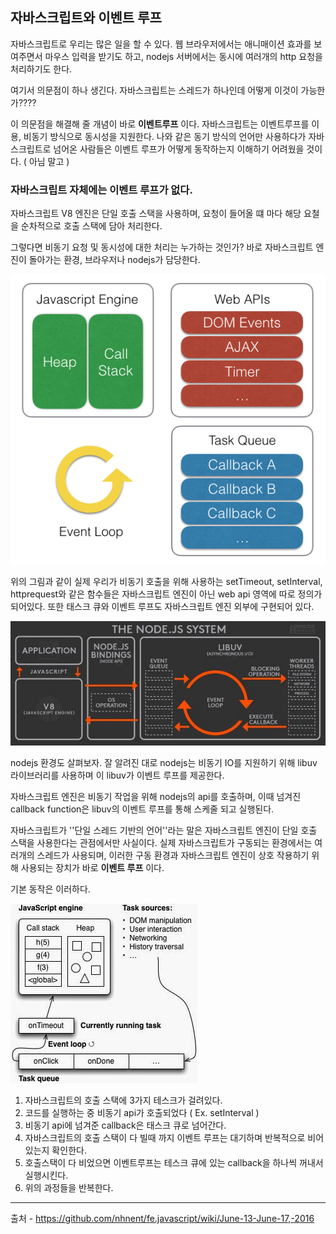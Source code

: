 ## 자바스크립트와 이벤트 루프

자바스크립트로 우리는 많은 일을 할 수 있다. 웹 브라우저에서는 애니매이션 효과를 보여주면서 마우스 입력을 받기도 하고, nodejs 서버에서는 동시에 여러개의 http 요청을 처리하기도 한다.

여기서 의문점이 하나 생긴다. 자바스크립트는 스레드가 하나인데 어떻게 이것이 가능한가????

이 의문점을 해결해 줄 개념이 바로 **이벤트루프** 이다. 자바스크립트는 이벤트루프를 이용, 비동기 방식으로 동시성을 지원한다. 나와 같은 동기 방식의 언어만 사용하다가 자바스크립트로 넘어온 사람들은 이벤트 루프가 어떻게 동작하는지 이해하기 어려웠을 것이다. ( 아님 말고 )

### 자바스크립트 자체에는 이벤트 루프가 없다.

자바스크립트 V8 엔진은 단일 호출 스택을 사용하며, 요청이 들어올 떄 마다 해당 요철을 순차적으로 호출 스택에 담아 처리한다.

그렇다면 비동기 요청 및 동시성에 대한 처리는 누가하는 것인가? 바로 자바스크립트 엔진이 돌아가는 환경, 브라우저나 nodejs가 담당한다.

![Alt text](./image/eventloop.png)

위의 그림과 같이 실제 우리가 비동기 호출을 위해 사용하는 setTimeout, setInterval, httprequest와 같은 함수들은 자바스크립트 엔진이 아닌 web api 영역에 따로 정의가 되어있다. 또한 태스크 큐와 이벤트 루프도 자바스크립트 엔진 외부에 구현되어 있다.

![Alt text](./image/eventloopInNodejs.jpeg)

nodejs 환경도 살펴보자. 잘 알려진 대로 nodejs는 비동기 IO를 지원하기 위해 libuv 라이브러리를 사용하며 이 libuv가 이벤트 루프를 제공한다.

자바스크립트 엔진은 비동기 작업을 위해 nodejs의 api를 호출하며, 이때 넘겨진 callback function은 libuv의 이벤트 루프를 통해 스케줄 되고 실행된다.

자바스크립트가 ''단일 스레드 기반의 언어''라는 말은 자바스크립트 엔진이 단일 호출 스택을 사용한다는 관점에서만 사실이다. 실제 자바스크립트가 구동되는 환경에서는 여러개의 스레드가 사용되며, 이러한 구동 환경과 자바스크립트 엔진이 상호 작용하기 위해 사용되는 장치가 바로 **이벤트 루프** 이다.

기본 동작은 이러하다.

![Alt text](./image/eventloopWithTaskQueue.jpeg)


1. 자바스크립트의 호출 스택에 3가지 테스크가 걸려있다.
2. 코드를 실행하는 중 비동기 api가 호출되었다 ( Ex. setInterval )
3. 비동기 api에 넘겨준 callback은 태스크 큐로 넘어간다.
4. 자바스크립트의 호출 스택이 다 빌때 까지 이벤트 루프는 대기하며 반복적으로 비어있는지 확인한다.
5. 호출스택이 다 비었으면 이벤트루프는 테스크 큐에 있는 callback을 하나씩 꺼내서 실행시킨다.
6. 위의 과정들을 반복한다.

---

출처 - https://github.com/nhnent/fe.javascript/wiki/June-13-June-17,-2016
